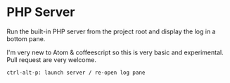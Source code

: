 # PHP Server

Run the built-in PHP server from the project root and display the log in a bottom pane.

I'm very new to Atom & coffeescript so this is very basic and experimental. Pull request are very welcome.

```ctrl-alt-p: launch server / re-open log pane```
